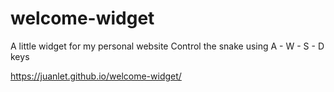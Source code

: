 # welcome-widget
A little widget for my personal website
Control the snake using  A - W - S - D keys

https://juanlet.github.io/welcome-widget/
